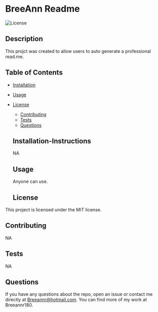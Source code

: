 # BreeAnn Readme

  ![License](https://img.shields.io/badge/license-MIT-blue.svg)
  
  ## Description
  
  This projct was created to allow users to auto generate a professional read.me.
  
  ## Table of Contents
  
  * [Installation](#installation)
  * [Usage](#usage)
* [License](#license)

  * [Contributing](#contributing)
  * [Tests](#tests)
  * [Questions](#questions)
  
  ## Installation-Instructions
  
  NA
  
  ## Usage
  
  Anyone can use.
  
  ## License

This project is licensed under the MIT license.
  
  ## Contributing
  
  NA
  
  ## Tests
  
  NA
  
  ## Questions
  
  If you have any questions about the repo, open an issue or contact me directly at Breeannr@hotmail.com. You can find more of my work at Breeannr180.
  